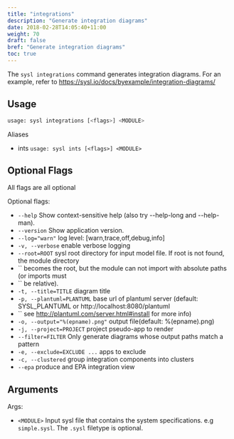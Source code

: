 ```yaml
---
title: "integrations"
description: "Generate integration diagrams"
date: 2018-02-28T14:05:40+11:00
weight: 70
draft: false
bref: "Generate integration diagrams"
toc: true
---
```


The `sysl integrations` command generates integration diagrams. For an example, refer to <https://sysl.io/docs/byexample/integration-diagrams/>

## Usage

```bash
usage: sysl integrations [<flags>] <MODULE>
```

Aliases

- ints `usage: sysl ints [<flags>] <MODULE>`

## Optional Flags

All flags are all optional

Optional flags:

- `--help` Show context-sensitive help (also try --help-long and --help-man).
- `--version` Show application version.
- `--log="warn"` log level: [warn,trace,off,debug,info]
- `-v, --verbose` enable verbose logging
- `--root=ROOT` sysl root directory for input model file. If root is not found, the module directory
- `` becomes the root, but the module can not import with absolute paths (or imports must
- `` be relative).
- `-t, --title=TITLE` diagram title
- `-p, --plantuml=PLANTUML` base url of plantuml server (default: SYSL_PLANTUML or http://localhost:8080/plantuml
- `` see http://plantuml.com/server.html#install for more info)
- `-o, --output="%(epname).png"` output file(default: %(epname).png)
- `-j, --project=PROJECT` project pseudo-app to render
- `--filter=FILTER` Only generate diagrams whose output paths match a pattern
- `-e, --exclude=EXCLUDE ...` apps to exclude
- `-c, --clustered` group integration components into clusters
- `--epa` produce and EPA integration view

## Arguments

Args:

- `<MODULE>` Input sysl file that contains the system specifications. e.g `simple.sysl`. The `.sysl` filetype is optional.

